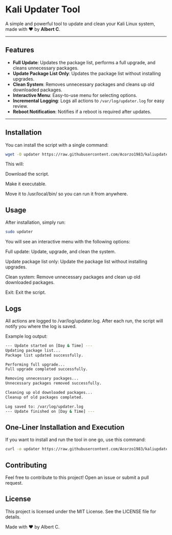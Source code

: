 # Kali Updater Tool

A simple and powerful tool to update and clean your Kali Linux system, made with ❤️ by **Albert C**.

---

## Features

- **Full Update**: Updates the package list, performs a full upgrade, and cleans unnecessary packages.
- **Update Package List Only**: Updates the package list without installing upgrades.
- **Clean System**: Removes unnecessary packages and cleans up old downloaded packages.
- **Interactive Menu**: Easy-to-use menu for selecting options.
- **Incremental Logging**: Logs all actions to `/var/log/updater.log` for easy review.
- **Reboot Notification**: Notifies if a reboot is required after updates.

---

## Installation

You can install the script with a single command:

```bash
wget -O updater https://raw.githubusercontent.com/Acorzo1983/kaliupdater/main/updater && chmod +x updater && sudo mv updater /usr/local/bin/updater
```
This will:

Download the script.

Make it executable.

Move it to /usr/local/bin/ so you can run it from anywhere.

## Usage
After installation, simply run:
```bash
sudo updater
```

You will see an interactive menu with the following options:

Full update: Update, upgrade, and clean the system.

Update package list only: Update the package list without installing upgrades.

Clean system: Remove unnecessary packages and clean up old downloaded packages.

Exit: Exit the script.

## Logs
All actions are logged to /var/log/updater.log. After each run, the script will notify you where the log is saved.

Example log output:
```bash
--- Update started on [Day & Time] ---
Updating package list...
Package list updated successfully.

Performing full upgrade...
Full upgrade completed successfully.

Removing unnecessary packages...
Unnecessary packages removed successfully.

Cleaning up old downloaded packages...
Cleanup of old packages completed.

Log saved to: /var/log/updater.log
--- Update finished on [Day & Time] ---
```
## One-Liner Installation and Execution
If you want to install and run the tool in one go, use this command:

```bash
curl -o updater https://raw.githubusercontent.com/Acorzo1983/kaliupdater/main/updater && chmod +x updater && sudo mv updater /usr/local/bin/updater && sudo updater
```

## Contributing
Feel free to contribute to this project! Open an issue or submit a pull request.

## License
This project is licensed under the MIT License. See the LICENSE file for details.

Made with ❤️ by Albert C.
